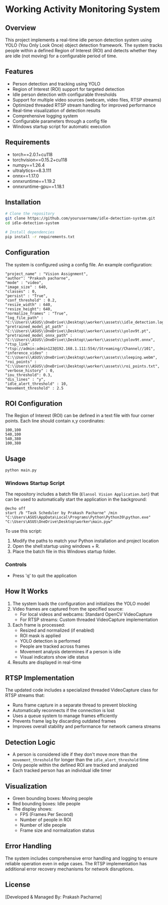 # Working Activity Monitoring System

## Overview
This project implements a real-time idle person detection system using YOLO (You Only Look Once) object detection framework. The system tracks people within a defined Region of Interest (ROI) and detects whether they are idle (not moving) for a configurable period of time.

## Features
- Person detection and tracking using YOLO
- Region of Interest (ROI) support for targeted detection
- Idle person detection with configurable thresholds
- Support for multiple video sources (webcam, video files, RTSP streams)
- Optimized threaded RTSP stream handling for improved performance
- Real-time visualization of detection results
- Comprehensive logging system
- Configurable parameters through a config file
- Windows startup script for automatic execution

## Requirements
- torch==2.0.1+cu118
- torchvision==0.15.2+cu118
- numpy==1.26.4
- ultralytics==8.3.111
- onnx==1.17.0
- onnxruntime==1.19.2
- onnxruntime-gpu==1.18.1


## Installation
```bash
# Clone the repository
git clone https://github.com/yourusername/idle-detection-system.git
cd idle-detection-system

# Install dependencies
pip install -r requirements.txt
```

## Configuration
The system is configured using a config file. An example configuration:

```
"project_name" : "Vision Assignment",
"author": "Prakash pacharne",
"mode" : "video",
"image_size" : 640,
"classes" : 0,
"persist" : "True",
"conf_threshold" : 0.2,
"resize_width" : 640,
"resize_height": 640,
"normalize_frames" : "True",
"log_file_path" : "C:\\Users\\ASUS\\OneDrive\\Desktop\\worker\\assets\\idle_detection.log",
"pretrained_model_pt_path" : "C:\\Users\\ASUS\\OneDrive\\Desktop\\worker\\assets\\yolov9t.pt",
"pretrained_model_onnx_path" : "C:\\Users\\ASUS\\OneDrive\\Desktop\\worker\\assets\\yolov9t.onnx",
"rtsp_link" : "rtsp://admin:admin123@192.168.1.111:554//Streaming//Channel//101",
"inference_video" : "C:\\Users\\ASUS\\OneDrive\\Desktop\\worker\\assets\\sleeping.webm",
"roi_points" : "C:\\Users\\ASUS\\OneDrive\\Desktop\\worker\\assets\\roi_points.txt",
"verbose_history" : 0,
"iou_threshold": 0.3,
"dis_lines" : "y",
"idle_alert_threshold" : 10,
"movement_threshold" : 2.5
```

## ROI Configuration
The Region of Interest (ROI) can be defined in a text file with four corner points. Each line should contain x,y coordinates:

```
100,100
540,100
540,380
100,380
```

## Usage
```bash
python main.py
```

### Windows Startup Script
The repository includes a batch file (`Elansol Vision Application.bat`) that can be used to automatically start the application in the background:

```batch
@echo off
start /b "Task Scheduler by Prakash Pacharne" /min "C:\Users\ASUS\AppData\Local\Programs\Python\Python39\python.exe" "C:\Users\ASUS\OneDrive\Desktop\worker\main.pyw"
```

To use this script:
1. Modify the paths to match your Python installation and project location
2. Open the shell:startup using windows + R.
3. Place the batch file in this Windows startup folder.

### Controls
- Press 'q' to quit the application

## How It Works
1. The system loads the configuration and initializes the YOLO model
2. Video frames are captured from the specified source:
   - For local videos and webcams: Standard OpenCV VideoCapture
   - For RTSP streams: Custom threaded VideoCapture implementation
3. Each frame is processed:
   - Resized and normalized (if enabled)
   - ROI mask is applied
   - YOLO detection is performed
   - People are tracked across frames
   - Movement analysis determines if a person is idle
   - Visual indicators show idle status
4. Results are displayed in real-time

## RTSP Implementation
The updated code includes a specialized threaded VideoCapture class for RTSP streams that:
- Runs frame capture in a separate thread to prevent blocking
- Automatically reconnects if the connection is lost
- Uses a queue system to manage frames efficiently
- Prevents frame lag by discarding outdated frames
- Improves overall stability and performance for network camera streams

## Detection Logic
- A person is considered idle if they don't move more than the `movement_threshold` for longer than the `idle_alert_threshold` time
- Only people within the defined ROI are tracked and analyzed
- Each tracked person has an individual idle timer

## Visualization
- Green bounding boxes: Moving people
- Red bounding boxes: Idle people
- The display shows:
  - FPS (Frames Per Second)
  - Number of people in ROI
  - Number of idle people
  - Frame size and normalization status

## Error Handling
The system includes comprehensive error handling and logging to ensure reliable operation even in edge cases. The RTSP implementation has additional error recovery mechanisms for network disruptions.

## License
[Developed & Managed By: Prakash Pacharne]
